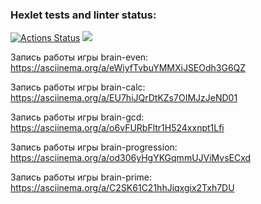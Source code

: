 ### Hexlet tests and linter status:
[![Actions Status](https://github.com/Alexandr071990/python-project-49/workflows/hexlet-check/badge.svg)](https://github.com/Alexandr071990/python-project-49/actions)
<a href="https://codeclimate.com/github/Alexandr071990/python-project-49/maintainability"><img src="https://api.codeclimate.com/v1/badges/4b9361ea8167b6ce9a3b/maintainability" /></a>

Запись работы игры brain-even:
https://asciinema.org/a/eWiyfTvbuYMMXiJSEOdh3G6QZ

Запись работы игры brain-calc:
https://asciinema.org/a/EU7hiJQrDtKZs7OIMJzJeND01

Запись работы игры brain-gcd:
https://asciinema.org/a/o6vFURbFltr1H524xxnpt1Lfi

Запись работы игры brain-progression:
https://asciinema.org/a/od306yHgYKGqmmUJViMvsECxd

Запись работы игры brain-prime:
https://asciinema.org/a/C2SK61C21hhJiqxgix2Txh7DU